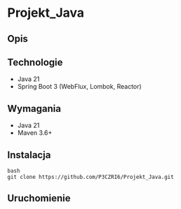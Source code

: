 # Projekt_Java

## Opis

## Technologie
- Java 21
- Spring Boot 3 (WebFlux, Lombok, Reactor)

## Wymagania
- Java 21
- Maven 3.6+

## Instalacja
```
bash
git clone https://github.com/P3CZRI6/Projekt_Java.git
```

## Uruchomienie
